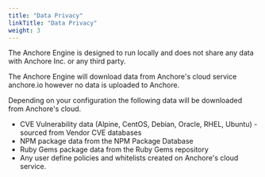 ```yaml
---
title: "Data Privacy"
linkTitle: "Data Privacy"
weight: 3
---
```


The Anchore Engine is designed to run locally and does not share any data with Anchore Inc. or any third party.

The Anchore Engine will download data from Anchore's cloud service anchore.io however no data is uploaded to Anchore.

Depending on your configuration the following data will be downloaded from Anchore's cloud.

- CVE Vulnerability data (Alpine, CentOS, Debian, Oracle, RHEL, Ubuntu) - sourced from Vendor CVE databases
- NPM package data from the NPM Package Database
- Ruby Gems package data from the Ruby Gems repository
- Any user define policies and whitelists created on Anchore's cloud service.